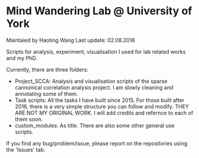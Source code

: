 # Mind Wandering Lab @ University of York
Maintaied by Haoting Wang
Last update: 02.08.2016

Scripts for analysis, experiment, visualisation I used for lab related works and my PhD. 

Currently, there are three folders:

 - Project_SCCA: 
    Analysis and visualisation scripts of the sparse cannonical correlation analysis project.
    I am slowly cleaning and annotating some of them.
 - Task scripts:
    All the tasks I have built since 2015. For those built after 2016, there is a very simple structure you can follow and modify.
    THEY ARE NOT MY ORIGINAL WORK. I will add credits and refernce to each of them soon.
 - custom_modules: 
    As title. There are also some other general use scripts.


If you find any bug/problem/issue, please report on the repositories using the 'Issues' tab. 
